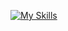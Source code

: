[![My Skills](https://skillicons.dev/icons?i=react,tailwind,css,html&perline=4)](https://skillicons.dev)
